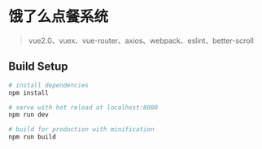 # 饿了么点餐系统

> vue2.0、vuex、vue-router、axios、webpack、eslint、better-scroll
## Build Setup

``` bash
# install dependencies
npm install

# serve with hot reload at localhost:8080
npm run dev

# build for production with minification
npm run build
```

